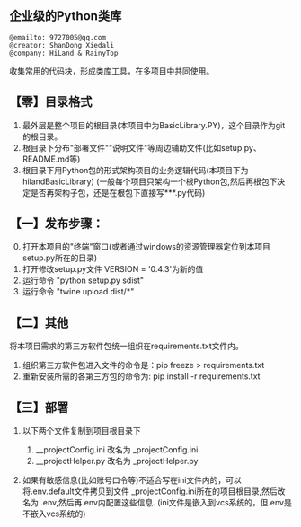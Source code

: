 企业级的Python类库
--

```
@emailto: 9727005@qq.com
@creator: ShanDong Xiedali
@company: HiLand & RainyTop
```

收集常用的代码块，形成类库工具，在多项目中共同使用。

## 【零】目录格式

1. 最外层是整个项目的根目录(本项目中为BasicLibrary.PY)，这个目录作为git的根目录。
2. 根目录下分布"部署文件""说明文件"等周边辅助文件(比如setup.py、README.md等)
3. 根目录下用Python包的形式架构项目的业务逻辑代码(本项目下为hilandBasicLibrary)
   (一般每个项目只架构一个根Python包,然后再根包下决定是否再架构子包，还是在根包下直接写***.py代码)

## 【一】发布步骤：

0. 打开本项目的"终端"窗口(或者通过windows的资源管理器定位到本项目setup.py所在的目录)
1. 打开修改setup.py文件 VERSION = '0.4.3'为新的值
2. 运行命令 "python setup.py sdist"
3. 运行命令 "twine upload dist/*"

## 【二】其他

将本项目需求的第三方软件包统一组织在requirements.txt文件内。

1. 组织第三方软件包进入文件的命令是：pip freeze > requirements.txt
2. 重新安装所需的各第三方包的命令为: pip install -r requirements.txt

## 【三】部署

1. 以下两个文件复制到项目根目录下
   1. __projectConfig.ini 改名为 _projectConfig.ini
   2. __projectHelper.py 改名为 _projectHelper.py

2. 如果有敏感信息(比如账号口令等)不适合写在ini文件内的，可以将.env.default文件拷贝到文件 _projectConfig.ini所在的项目根目录,然后改名为 .env,然后再.env内配置这些信息. (ini文件是嵌入到vcs系统的，但.env是不嵌入vcs系统的)